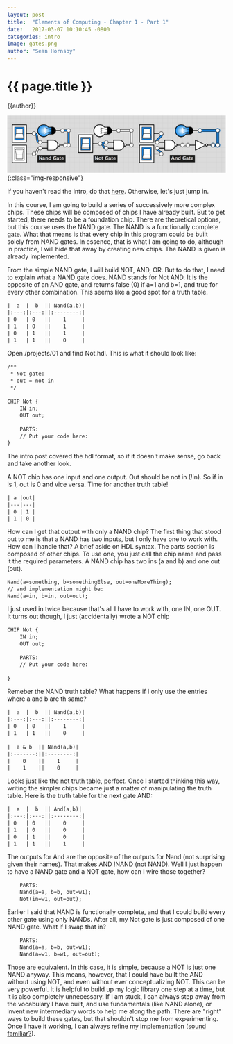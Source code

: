 ```yaml
---
layout: post
title:  "Elements of Computing - Chapter 1 - Part 1"
date:   2017-03-07 10:10:45 -0800
categories: intro
image: gates.png
author: "Sean Hornsby"
---
```


{{ page.title }}
================
{{author}}

![Splash](/images/EoC1.png){:class="img-responsive"}

If you haven't read the intro, do that [here](/intro/2017/03/05/elements-of-computing.html).
Otherwise, let's just jump in.

In this course, I am going to build a series of successively more complex chips. These
chips will be composed of chips I have already built. But to get started, there needs to be
a foundation chip. There are theoretical options, but this course uses the NAND gate. The NAND
is a functionally complete gate. What that means is that every chip in this program could be built
solely from NAND gates. In essence, that is what I am going to do, although in practice, I will hide
that away by creating new chips. The NAND is given is already implemented.

From the simple NAND gate, I will build NOT, AND, OR. But to do that, I need to explain what a
NAND gate does. NAND stands for Not AND. It is the opposite of an AND gate, and returns false (0)
if a=1 and b=1, and true for every other combination. This seems like a good spot for a truth table.
```
|  a  |  b  || Nand(a,b)|
|:---:|:---:||:--------:|
| 0   | 0   ||    1     |
| 1   | 0   ||    1     |
| 0   | 1   ||    1     |
| 1   | 1   ||    0     |
```
Open /projects/01 and find Not.hdl. This is what it should look like:
```
/**
 * Not gate:
 * out = not in
 */

CHIP Not {
    IN in;
    OUT out;

    PARTS:
    // Put your code here:
}
```
The intro post covered the hdl format, so if it doesn't make sense, go back and take
another look. 

A NOT chip has one input and one output. Out should be not in (!in). So if in is 1, out
is 0 and vice versa. Time for another truth table!
```
| a |out|
|---|---|
| 0 | 1 |
| 1 | 0 |
```
How can I get that output with only a NAND chip? The first thing that stood out to me is that
a NAND has two inputs, but I only have one to work with. How can I handle that? A brief aside on HDL
syntax. The parts section is composed of other chips. To use one, you just call the chip name
and pass it the required parameters. A NAND chip has two ins (a and b) and one out (out).

```
Nand(a=something, b=somethingElse, out=oneMoreThing);
// and implementation might be:
Nand(a=in, b=in, out=out);
```
I just used in twice because that's all I have to work with, one IN, one OUT. It turns out
though, I just (accidentally) wrote a NOT chip
```
CHIP Not {
    IN in;
    OUT out;

    PARTS:
    // Put your code here:

}
```

Remeber the NAND truth table? What happens if I only use the entries where a and b are th same?

```
|  a  |  b  || Nand(a,b)|
|:---:|:---:||:--------:|
| 0   | 0   ||    1     |
| 1   | 1   ||    0     |

|  a & b  || Nand(a,b)|
|:-------:||:--------:|
|    0    ||    1     |
|    1    ||    0     |
```
Looks just like the not truth table, perfect. Once I started thinking this way, writing the simpler
chips became just a matter of manipulating the truth table. Here is the truth table for the next gate
AND:

```
|  a  |  b  || And(a,b)|
|:---:|:---:||:--------:|
| 0   | 0   ||    0     |
| 1   | 0   ||    0     |
| 0   | 1   ||    0     |
| 1   | 1   ||    1     |
```
The outputs for And are the opposite of the outputs for Nand (not surprising given their names). That
makes AND !NAND (not NAND). Well I just happen to have a NAND gate and a NOT gate, how can I wire
those together?

```
    PARTS:
    Nand(a=a, b=b, out=w1);
    Not(in=w1, out=out);
```
Earlier I said that NAND is functionally complete, and that I could build every other gate using only
NANDs. After all, my Not gate is just composed of one NAND gate. What if I swap that in?
```
    PARTS:
    Nand(a=a, b=b, out=w1);
    Nand(a=w1, b=w1, out=out);
```
Those are equivalent. In this case, it is simple, because a NOT is just one NAND anyway. This means, however, that I could have built the AND without using NOT, and even without ever conceptualizing NOT.
This can be very powerful. It is helpful to build up my logic library one step at a time, but it is
also completely unnecessary. If I am stuck, I can always step away from the vocabulary I have built,
and use fundamentals (like NAND alone), or invent new intermediary words to help me along the path.
There are "right" ways to build these gates, but that shouldn't stop me from experimenting. Once I
have it working, I can always refine my implementation ([sound familiar?](/intro/2017/03/01/testing.html)).


